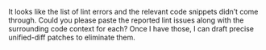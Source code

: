 It looks like the list of lint errors and the relevant code snippets didn’t come through. Could you please paste the reported lint issues along with the surrounding code context for each? Once I have those, I can draft precise unified-diff patches to eliminate them.